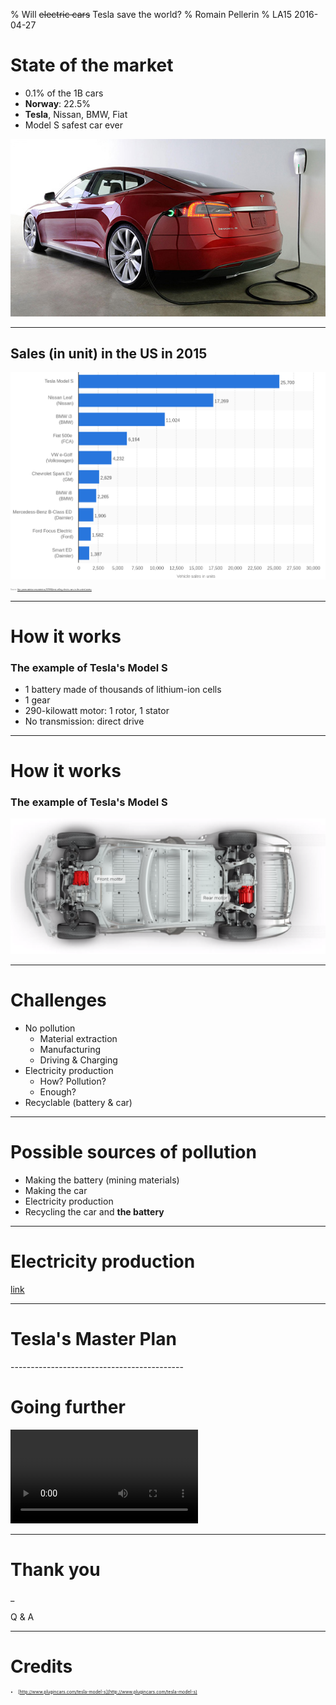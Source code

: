% Will ~~electric cars~~ Tesla save the world?
% Romain Pellerin
% LA15 2016-04-27

# State of the market

* 0.1% of the 1B cars
* **Norway**: 22.5%
* **Tesla**, Nissan, BMW, Fiat
* Model S safest car ever

<img src="assets/models.jpg" alt="Tesla Model S" class="w50"/>

<div class="pages" />

-------------------------------------------

## Sales (in unit) in the US in 2015

<img src="assets/marketshare.png" alt="Market Share" class="w80"/><br />
<span style="font-size: .2em; color: gray">Source: http://www.statista.com/statistics/257966/best-selling-electric-cars-in-the-united-states/</span>

<div class="pages" />

-------------------------------------------

# How it works

### The example of Tesla's Model S

* 1 battery made of thousands of lithium-ion cells
* 1 gear
* 290-kilowatt motor: 1 rotor, 1 stator
* No transmission: direct drive

-------------------------------------------

# How it works

### The example of Tesla's Model S

<img src="assets/chassis.png" alt="Tesla Model S Chassis" class="w100"/>

<div class="pages" />

-------------------------------------------

# Challenges

- No pollution
    - Material extraction
    - Manufacturing
    - Driving & Charging
- Electricity production
    - How? Pollution?
    - Enough?
- Recyclable (battery & car)

<div class="pages" />

-------------------------------------------

# Possible sources of pollution

* Making the battery (mining materials)
* Making the car
* Electricity production
* Recycling the car and **the battery**

<div class="pages" />

-------------------------------------------

# Electricity production

[link](http://www.citylab.com/weather/2015/06/where-electric-vehicles-actually-cause-more-pollution-than-gas-cars/397136/)

<div class="pages" />

-------------------------------------------

# Tesla's Master Plan

<div class="pages" />
-------------------------------------------

# Going further 

<video autoplay loop src="assets/selfdriving.mp4" ></video>

<div class="pages" />

-------------------------------------------

# Thank you

_

Q & A

-------------------------------------------

# Credits

<div style="font-size: .5em;">

* [http://www.plugincars.com/tesla-model-s](http://www.plugincars.com/tesla-model-s)

</div>
